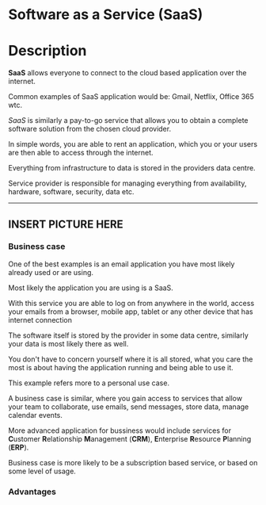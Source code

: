 # Software as a Service (SaaS)

# Description

**SaaS** allows everyone to connect to the cloud based application over the internet. 

Common examples of SaaS application would be: Gmail, Netflix, Office 365 wtc.

*SaaS* is similarly a pay-to-go service that allows you to obtain a complete software solution from the chosen cloud provider. 

In simple words, you are able to rent an application, which you or your users are then able to access through the internet. 

Everything from infrastructure to data is stored in the providers data centre.

Service provider is responsible for managing everything from availability, hardware, software, security, data etc.

------------------------------------------------------------------------------------------------------------------------
**INSERT PICTURE HERE**
------------------------------------------------------------------------------------------------------------------------

### Business case

One of the best examples is an email application you have most likely already used or are using. 

Most likely the application you are using is a SaaS.

With this service you are able to log on from anywhere in the world, access your emails from a browser, mobile app, tablet or any other device that has internet connection

The software itself is stored by the provider in some data centre, similarly your data is most likely there as well.

You don't have to concern yourself where it is all stored, what you care the most is about having the application running and being able to use it.

This example refers more to a personal use case.

A business case is similar, where you gain access to services that allow your team to collaborate, use emails, send messages, store data, manage calendar events. 

More advanced application for bussiness would include services for **C**ustomer **R**elationship **M**anagement (**CRM**), **E**nterprise **R**esource **P**lanning (**ERP**).

Business case is more likely to be a subscription based service, or based on some level of usage.

### Advantages

